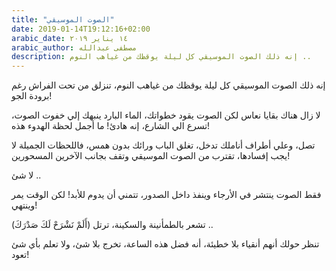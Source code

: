 ```yaml
---
title: "الصوت الموسيقي"
date: 2019-01-14T19:12:16+02:00
arabic_date: ١٤ يناير ٢٠١٩
arabic_author: مصطفى عبدالله
description: إنه ذلك الصوت الموسيقي كل ليلة يوقظك من غياهب النوم ..
---
```

إنه ذلك الصوت الموسيقي كل ليلة يوقظك من غياهب النوم،
تنزلق من تحت الفراش رغم برودة الجو!

لا زال هناك بقايا نعاس لكن الصوت يقود خطواتك،
الماء البارد ينبهك إلي خفوت الصوت،
تسرع الي الشارع، إنه هادئ! ما أجمل لحظة الهدوء هذه!

تصل، وعلي أطراف أناملك تدخل،
تغلق الباب ورائك بدون همس، فاللحظات الجميلة لا يجب إفسادها،
تقترب من الصوت الموسيقي وتقف بجانب الآخرين المسحورين!
                
لا شئ ..
                
فقط الصوت ينتشر في الأرجاء وينفذ داخل الصدور،
تتمني أن يدوم للأبد! لكن الوقت يمر وينتهي!
                
تشعر بالطمأنينة والسكينة، ترتل (أَلَمْ نَشْرَحْ لَكَ صَدْرَكَ) ..
            
تنظر حولك أنهم أنقياء بلا خطيئة، أنه فضل هذه الساعة،
تخرج بلا شئ، ولا تعلم بأي شئ تعود!

